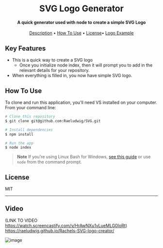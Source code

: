 <h1 align="center">
  <br>
  SVG Logo Generator
  <br>
</h1>

<h4 align="center">A quick generator used with node to create a simple SVG Logo</h4>


<p align="center">
  <a href="#description">Description</a> •
  <a href="#how-to-use">How To Use</a> •
  <a href="#license">License</a>•
  <a href="#video">Logo Example</a>
</p>




## Key Features

* This is a quick way to create a SVG logo
  - Once you initialize node index, then it will prompt you to add in the relevant details for your repository.
* When everything is filled in, you now have simple SVG logo. 

## How To Use

To clone and run this application, you'll need VS installed on your computer. From your command line:

```bash
# Clone this repository
$ git clone git@github.com:Raeludwig/SVG.git

# Install dependencies
$ npm install

# Run the app
$ node index
```

> **Note**
> If you're using Linux Bash for Windows, [see this guide](https://www.howtogeek.com/261575/how-to-run-graphical-linux-desktop-applications-from-windows-10s-bash-shell/) or use `node` from the command prompt.

## License

MIT

---
## Video
(LINK TO VIDEO https://watch.screencastify.com/v/HrAwNXu1vLueMLG0IoRt) https://raeludwig.github.io/Rachels-SVG-logo-creator/

![image](https://user-images.githubusercontent.com/118871515/222633402-ee1f125c-3e23-4c94-8e9e-d3d32fd14f8d.png)


